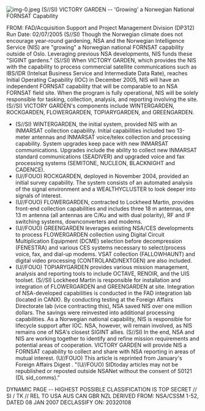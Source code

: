 ![img-0.jpeg](img-0.jpeg)
(S//SI) VICTORY GARDEN -- 'Growing' a Norwegian National FORNSAT Capability

FROM:
FAD/Acquisition Support and Project Management Division (DP312) Run Date: 02/07/2005
(S//SI) Though the Norwegian climate does not encourage year-round gardening, NSA and the Norwegian Intelligence Service (NIS) are "growing" a Norwegian national FORNSAT capability outside of Oslo. Leveraging previous NSA developments, NIS funds these "SIGINT gardens."
(S//SI) When VICTORY GARDEN, which provides the NIS with the capability to process commercial satellite communications such as IBS/IDR (Intelsat Business Service and Intermediate Data Rate), reaches Initial Operating Capability (IOC) in December 2005, NIS will have an independent FORNSAT capability that will be comparable to an NSA FORNSAT field site. When the program is fully operational, NIS will be solely responsible for tasking, collection, analysis, and reporting involving the site.
(S//SI) VICTORY GARDEN's components include WINTERGARDEN, ROCKGARDEN, FLOWERGARDEN, TOPIARYGARDEN, and GREENGARDEN.

- (S//SI) WINTERGARDEN, the initial system, provided NIS with an INMARSAT collection capability. Initial capabilities included two 13-meter antennas and INMARSAT voice/telex collection and processing capability. System upgrades keep pace with new INMARSAT communications. Upgrades include the ability to collect new INMARSAT standard communications (SEADIVER) and upgraded voice and fax processing systems (SEMITONE, NUCLEON, BLACKNIGHT and CADENCE).
- (U//FOUO) ROCKGARDEN, deployed in November 2004, provided an initial survey capability. The system consists of an automated analysis of the signal environment and a WEALTHYCLUSTER to look deeper into signals of interest.
- (U//FOUO) FLOWERGARDEN, contracted to Lockheed Martin, provides front-end collection capabilities and includes three 18 m antennas, one 13 m antenna (all antennas are C/Ku and with dual polarity), RF and IF switching systems, downconverters and modems.
- (U//FOUO) GREENGARDEN leverages existing NSA/CES developments to process FLOWERGARDEN collection using Digital Circuit Multiplication Equipment (DCME) selection before decompression (FENESTRA) and various CES systems necessary to select/process voice, fax, and dial-up modems. VSAT collection (FALLOWHAUNT) and digital video processing (CONTROLAND/NEXTGEN) are also included.
- (U//FOUO) TOPIARYGARDEN provides various mission management, analysis and reporting tools to include OCTAVE, RENOIR, and the UIS toolset.
(S//SI) Lockheed Martin is responsible for installation and integration of FLOWERGARDEN and GREENGARDEN at site. Integration of NSA-developed capabilities is conducted in the FAD integration lab (located in CANX). By conducting testing at the Foreign Affairs Directorate lab (vice contracting this), NSA saved NIS over one million dollars. The savings were reinvested into additional processing capabilities. As a Norwegian national capability, NIS is responsible for lifecycle support after IOC. NSA, however, will remain involved, as NIS remains one of NSA's closest SIGINT allies.
(S//SI) In the end, NSA and NIS are working together to identify and refine mission requirements and potential areas of cooperation. VICTORY GARDEN will provide NIS a FORNSAT capability to collect and share with NSA reporting in areas of mutual interest.
(U//FOUO) This article is reprinted from January's Foreign Affairs Digest .
"(U//FOUO) SIDtoday articles may not be republished or reposted outside NSANet without the consent of S0121 (DL sid_comms)."

DYNAMIC PAGE -- HIGHEST POSSIBLE CLASSIFICATION IS TOP SECRET // SI / TK // REL TO USA AUS CAN GBR NZL
DERIVED FROM: NSA/CSSM 1-52, DATED 08 JAN 2007 DECLASSIFY ON: 20320108

